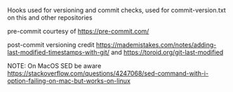 Hooks used for versioning and commit checks, used for commit-version.txt on this and other repositories

pre-commit courtesy of https://pre-commit.com/

post-commit versioning credit https://mademistakes.com/notes/adding-last-modified-timestamps-with-git/ and https://toroid.org/git-last-modified


NOTE: On MacOS SED be aware https://stackoverflow.com/questions/4247068/sed-command-with-i-option-failing-on-mac-but-works-on-linux
